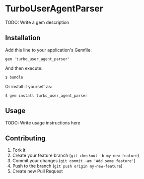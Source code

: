 # TurboUserAgentParser

TODO: Write a gem description

## Installation

Add this line to your application's Gemfile:

    gem 'turbo_user_agent_parser'

And then execute:

    $ bundle

Or install it yourself as:

    $ gem install turbo_user_agent_parser

## Usage

TODO: Write usage instructions here

## Contributing

1. Fork it
2. Create your feature branch (`git checkout -b my-new-feature`)
3. Commit your changes (`git commit -am 'Add some feature'`)
4. Push to the branch (`git push origin my-new-feature`)
5. Create new Pull Request
